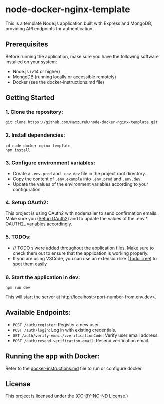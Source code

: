 # node-docker-nginx-template

This is a template Node.js application built with Express and MongoDB, providing API endpoints for authentication.

## Prerequisites

Before running the application, make sure you have the following software installed on your system:

-   Node.js (v14 or higher)
-   MongoDB (running locally or accessible remotely)
-   Docker (see the docker-instructions.md file)

## Getting Started

### 1. Clone the repository:

```
git clone https://github.com/Maxzurek/node-docker-nginx-template.git
```

### 2. Install dependencies:

```
cd node-docker-nginx-template
npm install
```

### 3. Configure environment variables:

-   Create a `.env.prod` and `.env.dev` file in the project root directory.
-   Copy the content of `.env.example` into `.env.prod` and `.env.dev`.
-   Update the values of the environment variables according to your configuration.

### 4. Setup OAuth2:

This project is using OAuth2 with nodemailer to send confirmation emails.
Make sure you ([Setup OAuth2](https://dev.to/chandrapantachhetri/sending-emails-securely-using-node-js-nodemailer-smtp-gmail-and-oauth2-g3a)) and to update the values of the .env.\* OAUTH2\_ variables accordingly.

### 5. TODOs:

-   // TODO s were added throughout the application files. Make sure to check them out to ensure that the application is working properly.
-   If you are using VSCode, you can use an extension like ([Todo Tree](https://marketplace.visualstudio.com/items?itemName=Gruntfuggly.todo-tree)) to spot them easily

### 6. Start the application in dev:

```
npm run dev
```

This will start the server at http://localhost:<port-number-from.env.dev>.

## Available Endpoints:

-   `POST /auth/register`: Register a new user.
-   `POST /auth/login`: Log in with existing credentials.
-   `GET /auth/verify-email/:verificationCode`: Verify user email address.
-   `POST /auth/resend-verification-email`: Resend verification email.

## Running the app with Docker:

Refer to the [docker-instructions.md](docker-instructions.md) file to run or configure docker.

## License

This project is licensed under the ([CC-BY-NC-ND License.](https://creativecommons.org/licenses/by-nc-nd/4.0/))
